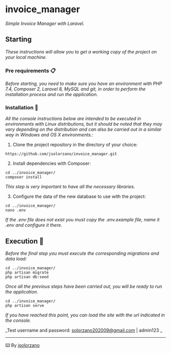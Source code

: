 # invoice_manager

_Simple Invoice Manager with Laravel._

## Starting

_These instructions will allow you to get a working copy of the project on your local machine._


### Pre requirements 📋

_Before starting, you need to make sure you have an environment with PHP 7.4, Composer 2, Laravel 8, MySQL and git, in order to perform the installation process and run the application._


### Installation 🔧

_All the console instructions below are intended to be executed in environments with Linux distributions, but it should be noted that they may vary depending on the distribution and can also be carried out in a similar way in Windows and OS X environments.:_

1. Clone the project repository in the directory of your choice:

```
https://github.com/jsolorzano/invoice_manager.git
```

2. Install dependencies with Composer:

```
cd ../invoice_manager/
composer install
```
_This step is very important to have all the necessary libraries._


3. Configure the data of the new database to use with the project:

```
cd ../invoice_manager/
nano .env
```
_If the .env file does not exist you must copy the .env.example file, name it .env and configure it there._



## Execution 🚀

_Before the final step you must execute the corresponding migrations and data load:_

```
cd ../invoice_manager/
php artisan migrate
php artisan db:seed
```

_Once all the previous steps have been carried out, you will be ready to run the application._

```
cd ../invoice_manager/
php artisan serve
```

_If you have reached this point, you can load the site with the url indicated in the console._

_Test username and password: solorzano202009@gmail.com | admin123 _



---
⌨️ By [jsolorzano](https://github.com/jsolorzano)
